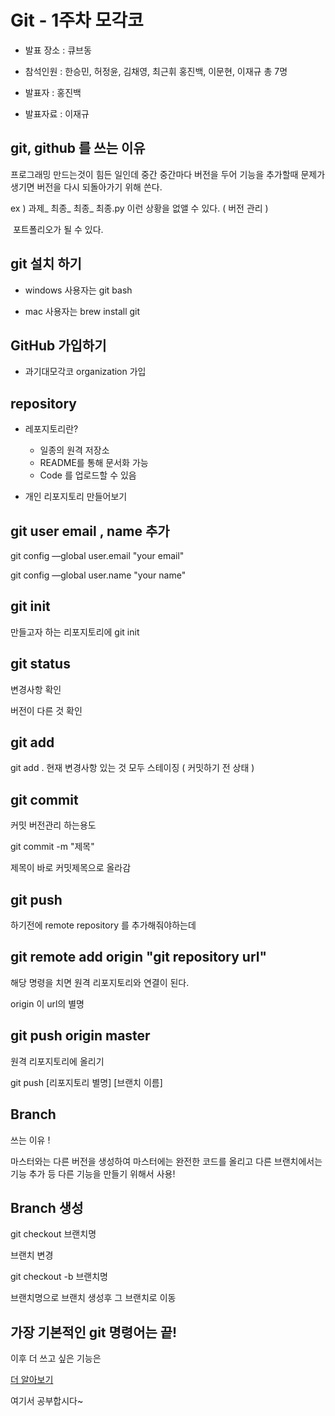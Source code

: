 # Git - 1주차 모각코 



- 발표 장소 : 큐브동
- 참석인원 : 한승민, 허정윤, 김채영, 최근휘 홍진백, 이문현, 이재규 총 7명

- 발표자 : 홍진백
- 발표자료 : 이재규

## git, github 를 쓰는 이유

프로그래밍 만드는것이 힘든 일인데 중간 중간마다 버전을 두어 기능을 추가할때 문제가 생기면 버전을 다시 되돌아가기 위해 쓴다.

ex ) 과제_ 최종_ 최종_ 최종.py 이런 상황을 없앨 수 있다. ( 버전 관리 )

​       포트폴리오가 될 수 있다.

## git 설치 하기

- windows 사용자는 git bash 

- mac 사용자는 brew install git

## GitHub 가입하기

- 과기대모각코 organization 가입

## repository

- 레포지토리란?
  - 일종의 원격 저장소
  - README를 통해 문서화 가능
  - Code 를 업로드할 수 있음

- 개인 리포지토리 만들어보기

## git user email , name 추가

git config —global user.email "your email"

git config —global user.name "your name"



## git init

만들고자 하는 리포지토리에 git init

## git status

변경사항 확인

버전이 다른 것 확인

## git add

git add . 현재 변경사항 있는 것 모두 스테이징 ( 커밋하기 전 상태 )

## git commit

커밋 버전관리 하는용도 

git commit -m "제목"

제목이 바로 커밋제목으로 올라감

## git push

하기전에 remote repository 를 추가해줘야하는데

## git remote add origin "git repository url"

해당 명령을 치면 원격 리포지토리와 연결이 된다.

origin 이 url의 별명

## git push origin master

원격 리포지토리에 올리기

git push [리포지토리 별명] [브랜치 이름]

## Branch 

쓰는 이유 !

마스터와는 다른 버전을 생성하여 마스터에는 완전한 코드를 올리고 다른 브랜치에서는 기능 추가 등 다른 기능을 만들기 위해서 사용!

## Branch 생성

git checkout 브랜치명

브랜치 변경

git checkout -b 브랜치명

브랜치명으로 브랜치 생성후 그 브랜치로 이동

## 가장 기본적인 git 명령어는 끝!

이후 더 쓰고 싶은 기능은

[더 알아보기](https://rogerdudler.github.io/git-guide/index.ko.html)

여기서 공부합시다~